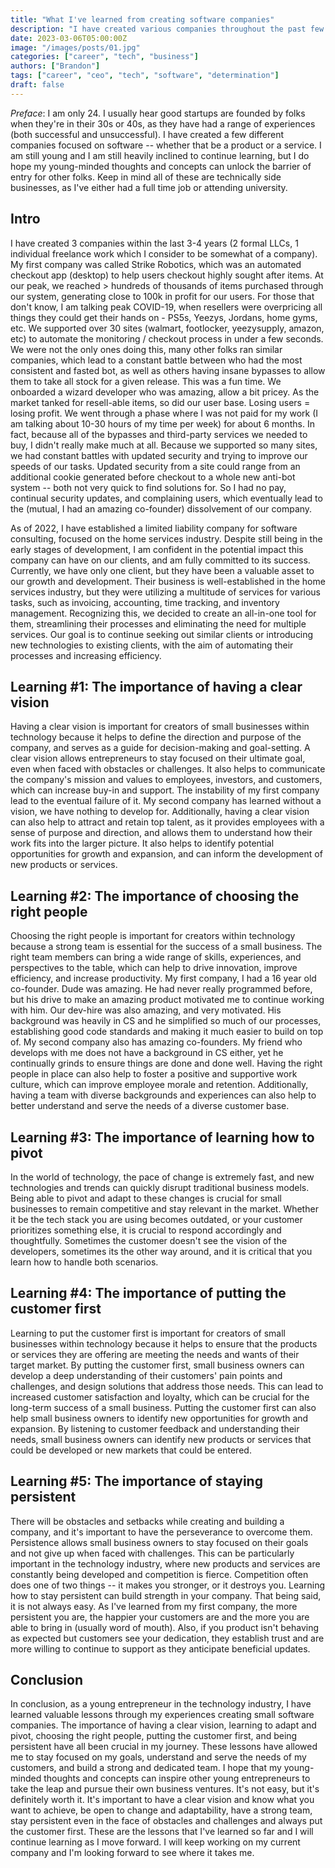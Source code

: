 ```yaml
---
title: "What I've learned from creating software companies"
description: "I have created various companies throughout the past few years, and here is my advice."
date: 2023-03-06T05:00:00Z
image: "/images/posts/01.jpg"
categories: ["career", "tech", "business"]
authors: ["Brandon"]
tags: ["career", "ceo", "tech", "software", "determination"]
draft: false
---
```

*Preface*: I am only 24. I usually hear good startups are founded by folks when they're in their 30s or 40s, as they have had a range of experiences (both successful and unsuccessful). I have created a few different companies focused on software -- whether that be a product or a service. I am still young and I am still heavily inclined to continue learning, but I do hope my young-minded thoughts and concepts can unlock the barrier of entry for other folks. Keep in mind all of these are technically side businesses, as I've either had a full time job or attending university.

## Intro
I have created 3 companies within the last 3-4 years (2 formal LLCs, 1 individual freelance work which I consider to be somewhat of a company). My first company was called Strike Robotics, which was an automated checkout app (desktop) to help users checkout highly sought after items. At our peak, we reached > hundreds of thousands of items purchased through our system, generating close to 100k in profit for our users. For those that don't know, I am talking peak COVID-19, when resellers were overpricing all things they could get their hands on - PS5s, Yeezys, Jordans, home gyms, etc. We supported over 30 sites (walmart, footlocker, yeezysupply, amazon, etc) to automate the monitoring / checkout process in under a few seconds. We were not the only ones doing this, many other folks ran similar companies, which lead to a constant battle between who had the most consistent and fasted bot, as well as others having insane bypasses to allow them to take all stock for a given release. This was a fun time. We onboarded a wizard developer who was amazing, allow a bit pricey. As the market tanked for resell-able items, so did our user base. Losing users = losing profit. We went through a phase where I was not paid for my work (I am talking about 10-30 hours of my time per week) for about 6 months. In fact, because all of the bypasses and third-party services we needed to buy, I didn't really make much at all. Because we supported so many sites, we had constant battles with updated security and trying to improve our speeds of our tasks. Updated security from a site could range from an additional cookie generated before checkout to a whole new anti-bot system -- both not very quick to find solutions for. So I had no pay, continual security updates, and complaining users, which eventually lead to the (mutual, I had an amazing co-founder) dissolvement of our company. 

As of 2022, I have established a limited liability company for software consulting, focused on the home services industry. Despite still being in the early stages of development, I am confident in the potential impact this company can have on our clients, and am fully committed to its success. Currently, we have only one client, but they have been a valuable asset to our growth and development. Their business is well-established in the home services industry, but they were utilizing a multitude of services for various tasks, such as invoicing, accounting, time tracking, and inventory management. Recognizing this, we decided to create an all-in-one tool for them, streamlining their processes and eliminating the need for multiple services. Our goal is to continue seeking out similar clients or introducing new technologies to existing clients, with the aim of automating their processes and increasing efficiency.

## Learning #1: The importance of having a clear vision
Having a clear vision is important for creators of small businesses within technology because it helps to define the direction and purpose of the company, and serves as a guide for decision-making and goal-setting. A clear vision allows entrepreneurs to stay focused on their ultimate goal, even when faced with obstacles or challenges. It also helps to communicate the company's mission and values to employees, investors, and customers, which can increase buy-in and support. The instability of my first company lead to the eventual failure of it. My second company has learned without a vision, we have nothing to develop for. 
Additionally, having a clear vision can also help to attract and retain top talent, as it provides employees with a sense of purpose and direction, and allows them to understand how their work fits into the larger picture. It also helps to identify potential opportunities for growth and expansion, and can inform the development of new products or services.

## Learning #2: The importance of choosing the right people
Choosing the right people is important for creators within technology because a strong team is essential for the success of a small business. The right team members can bring a wide range of skills, experiences, and perspectives to the table, which can help to drive innovation, improve efficiency, and increase productivity. My first company, I had a 16 year old co-founder. Dude was amazing. He had never really programmed before, but his drive to make an amazing product motivated me to continue working with him. Our dev-hire was also amazing, and very motivated. His background was heavily in CS and he simplified so much of our processes, establishing good code standards and making it much easier to build on top of. My second company also has amazing co-founders. My friend who develops with me does not have a background in CS either, yet he continually grinds to ensure things are done and done well. 
Having the right people in place can also help to foster a positive and supportive work culture, which can improve employee morale and retention. Additionally, having a team with diverse backgrounds and experiences can also help to better understand and serve the needs of a diverse customer base.

## Learning #3: The importance of learning how to pivot
In the world of technology, the pace of change is extremely fast, and new technologies and trends can quickly disrupt traditional business models. Being able to pivot and adapt to these changes is crucial for small businesses to remain competitive and stay relevant in the market. Whether it be the tech stack you are using becomes outdated, or your customer prioritizes something else, it is crucial to respond accordingly and thoughtfully. Sometimes the customer doesn't see the vision of the developers, sometimes its the other way around, and it is critical that you learn how to handle both scenarios.

## Learning #4: The importance of putting the customer first
Learning to put the customer first is important for creators of small businesses within technology because it helps to ensure that the products or services they are offering are meeting the needs and wants of their target market. By putting the customer first, small business owners can develop a deep understanding of their customers' pain points and challenges, and design solutions that address those needs. This can lead to increased customer satisfaction and loyalty, which can be crucial for the long-term success of a small business.
Putting the customer first can also help small business owners to identify new opportunities for growth and expansion. By listening to customer feedback and understanding their needs, small business owners can identify new products or services that could be developed or new markets that could be entered.

## Learning #5: The importance of staying persistent
There will be obstacles and setbacks while creating and building a company, and it's important to have the perseverance to overcome them. Persistence allows small business owners to stay focused on their goals and not give up when faced with challenges. This can be particularly important in the technology industry, where new products and services are constantly being developed and competition is fierce. Competition often does one of two things -- it makes you stronger, or it destroys you. Learning how to stay persistent can build strength in your company. That being said, it is not always easy.
As I've learned from my first company, the more persistent you are, the happier your customers are and the more you are able to bring in (usually word of mouth). Also, if you product isn't behaving as expected but customers see your dedication, they establish trust and are more willing to continue to support as they anticipate beneficial updates. 

## Conclusion
In conclusion, as a young entrepreneur in the technology industry, I have learned valuable lessons through my experiences creating small software companies. The importance of having a clear vision, learning to adapt and pivot, choosing the right people, putting the customer first, and being persistent have all been crucial in my journey. These lessons have allowed me to stay focused on my goals, understand and serve the needs of my customers, and build a strong and dedicated team. I hope that my young-minded thoughts and concepts can inspire other young entrepreneurs to take the leap and pursue their own business ventures. It's not easy, but it's definitely worth it. It's important to have a clear vision and know what you want to achieve, be open to change and adaptability, have a strong team, stay persistent even in the face of obstacles and challenges and always put the customer first. These are the lessons that I've learned so far and I will continue learning as I move forward. I will keep working on my current company and I'm looking forward to see where it takes me.